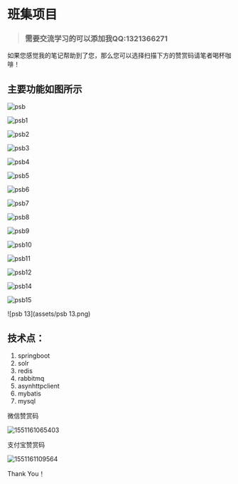 # 班集项目

> ### 需要交流学习的可以添加我QQ:1321366271

如果您感觉我的笔记帮助到了您，那么您可以选择扫描下方的赞赏码请笔者喝杯咖啡！

## 主要功能如图所示

![psb](assets/psb.png)

![psb1](assets/psb1.png)

![psb2](assets/psb2.png)

![psb3](assets/psb3.png)

![psb4](assets/psb4.png)

![psb5](assets/psb5.png)

![psb6](assets/psb6.png)

![psb7](assets/psb7.png)

![psb8](assets/psb8.png)

![psb9](assets/psb9.png)

![psb10](assets/psb10.png)

![psb11](assets/psb11.png)

![psb12](assets/psb12.png)

![psb14](assets/psb14.png)

![psb15](assets/psb15.png)

![psb 13](assets/psb 13.png)

## 技术点：

1. springboot
2. solr
3. redis
4. rabbitmq
5. asynhttpclient
6. mybatis
7. mysql



微信赞赏码

![1551161065403](assets/1551161065403.png)

支付宝赞赏码

![1551161109564](assets/1551161109564.png)

Thank You！